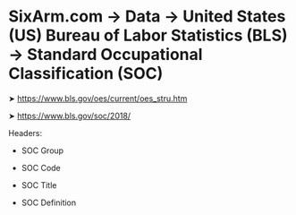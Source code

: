 # SixArm.com → Data → United States (US) Bureau of Labor Statistics (BLS) → Standard Occupational Classification (SOC)

➤ <https://www.bls.gov/oes/current/oes_stru.htm>

➤ <https://www.bls.gov/soc/2018/>

Headers:

  * SOC Group
  
  * SOC Code
  
  * SOC Title
  
  * SOC Definition
